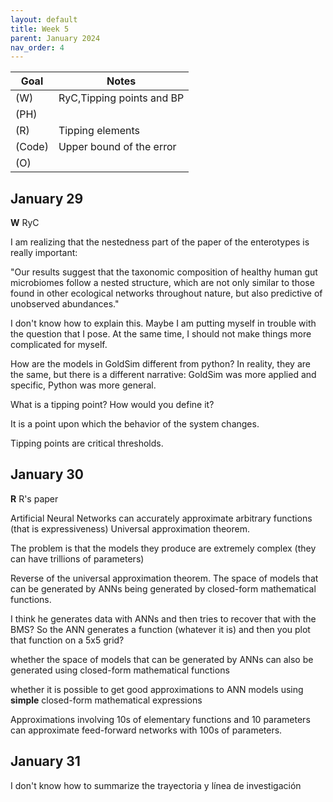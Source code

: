 ```yaml
---
layout: default
title: Week 5
parent: January 2024
nav_order: 4
---
```


| Goal | Notes |
| ----------- | ----------- |                               
|(W)|RyC,Tipping points and BP |
|(PH)| |
|(R)| Tipping elements |
|(Code)|Upper bound of the error |
|(O)| |

## January 29

**W** RyC

I am realizing that the nestedness part of the paper of the enterotypes is really important:

"Our results suggest that the taxonomic composition of healthy human gut microbiomes follow a nested structure, which are not only similar to those found in other ecological networks
throughout nature, but also predictive of unobserved abundances."

I don't know how to explain this. Maybe I am putting myself in trouble with the question that I pose. At the same time, I should not make things more complicated for myself.

How are the models in GoldSim different from python?
In reality, they are the same, but there is a different narrative: GoldSim was more applied and specific, Python was more general.

What is a tipping point? How would you define it?

It is a point upon which the behavior of the system changes.

Tipping points are critical thresholds.

## January 30

**R** R's paper

Artificial Neural Networks can accurately approximate arbitrary functions (that is expressiveness)
Universal approximation theorem.

The problem is that the models they produce are extremely complex (they can have trillions of parameters)

Reverse of the universal approximation theorem. The space of models that can be generated by ANNs being generated by closed-form mathematical functions.

I think he generates data with ANNs and then tries to recover that with the BMS?
So the ANN generates a function (whatever it is) and then you plot that function on a 5x5 grid?

whether the space of models that can be generated by ANNs can also be generated using closed-form mathematical
functions

whether it is possible to get good approximations to ANN models using **simple** closed-form mathematical expressions

Approximations involving 10s of elementary functions and 10 parameters can approximate feed-forward networks with 100s of parameters.


## January 31

I don't know how to summarize the trayectoria y línea de investigación